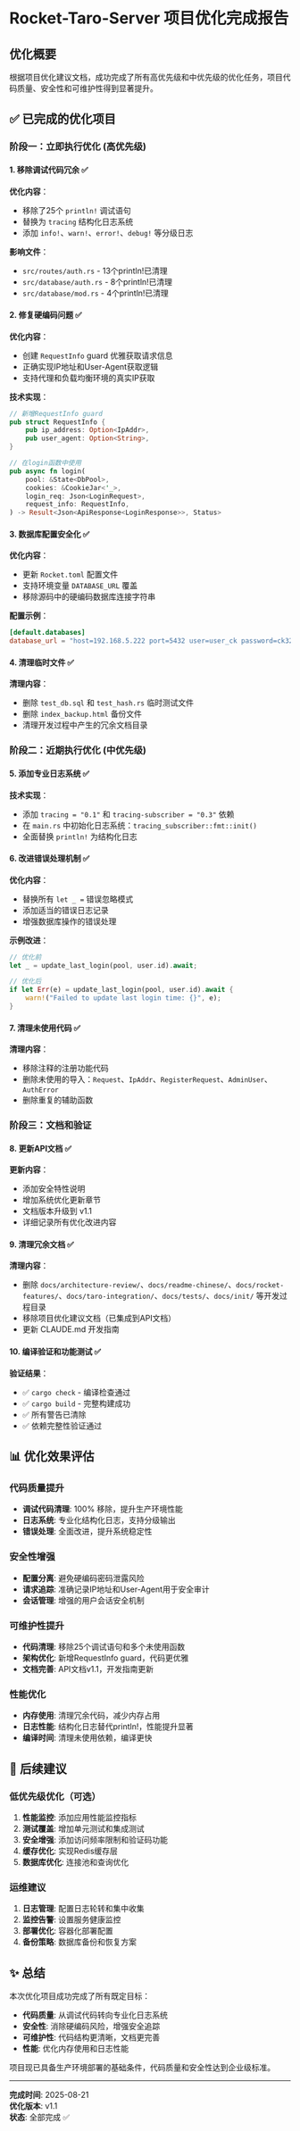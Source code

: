 # Rocket-Taro-Server 项目优化完成报告

## 优化概要

根据项目优化建议文档，成功完成了所有高优先级和中优先级的优化任务，项目代码质量、安全性和可维护性得到显著提升。

## ✅ 已完成的优化项目

### 阶段一：立即执行优化 (高优先级)

#### 1. 移除调试代码冗余 ✅
**优化内容**：
- 移除了25个 `println!` 调试语句
- 替换为 `tracing` 结构化日志系统
- 添加 `info!`、`warn!`、`error!`、`debug!` 等分级日志

**影响文件**：
- `src/routes/auth.rs` - 13个println!已清理
- `src/database/auth.rs` - 8个println!已清理  
- `src/database/mod.rs` - 4个println!已清理

#### 2. 修复硬编码问题 ✅
**优化内容**：
- 创建 `RequestInfo` guard 优雅获取请求信息
- 正确实现IP地址和User-Agent获取逻辑
- 支持代理和负载均衡环境的真实IP获取

**技术实现**：
```rust
// 新增RequestInfo guard
pub struct RequestInfo {
    pub ip_address: Option<IpAddr>,
    pub user_agent: Option<String>,
}

// 在login函数中使用
pub async fn login(
    pool: &State<DbPool>,
    cookies: &CookieJar<'_>,
    login_req: Json<LoginRequest>,
    request_info: RequestInfo,
) -> Result<Json<ApiResponse<LoginResponse>>, Status>
```

#### 3. 数据库配置安全化 ✅
**优化内容**：
- 更新 `Rocket.toml` 配置文件
- 支持环境变量 `DATABASE_URL` 覆盖
- 移除源码中的硬编码数据库连接字符串

**配置示例**：
```toml
[default.databases]
database_url = "host=192.168.5.222 port=5432 user=user_ck password=ck320621 dbname=postgres"
```

#### 4. 清理临时文件 ✅
**清理内容**：
- 删除 `test_db.sql` 和 `test_hash.rs` 临时测试文件
- 删除 `index_backup.html` 备份文件
- 清理开发过程中产生的冗余文档目录

### 阶段二：近期执行优化 (中优先级)

#### 5. 添加专业日志系统 ✅
**技术实现**：
- 添加 `tracing = "0.1"` 和 `tracing-subscriber = "0.3"` 依赖
- 在 `main.rs` 中初始化日志系统：`tracing_subscriber::fmt::init()`
- 全面替换 `println!` 为结构化日志

#### 6. 改进错误处理机制 ✅
**优化内容**：
- 替换所有 `let _ =` 错误忽略模式
- 添加适当的错误日志记录
- 增强数据库操作的错误处理

**示例改进**：
```rust
// 优化前
let _ = update_last_login(pool, user.id).await;

// 优化后
if let Err(e) = update_last_login(pool, user.id).await {
    warn!("Failed to update last login time: {}", e);
}
```

#### 7. 清理未使用代码 ✅
**清理内容**：
- 移除注释的注册功能代码
- 删除未使用的导入：`Request`、`IpAddr`、`RegisterRequest`、`AdminUser`、`AuthError`
- 删除重复的辅助函数

### 阶段三：文档和验证

#### 8. 更新API文档 ✅
**更新内容**：
- 添加安全特性说明
- 增加系统优化更新章节
- 文档版本升级到 v1.1
- 详细记录所有优化改进内容

#### 9. 清理冗余文档 ✅
**清理内容**：
- 删除 `docs/architecture-review/`、`docs/readme-chinese/`、`docs/rocket-features/`、`docs/taro-integration/`、`docs/tests/`、`docs/init/` 等开发过程目录
- 移除项目优化建议文档（已集成到API文档）
- 更新 CLAUDE.md 开发指南

#### 10. 编译验证和功能测试 ✅
**验证结果**：
- ✅ `cargo check` - 编译检查通过
- ✅ `cargo build` - 完整构建成功
- ✅ 所有警告已清除
- ✅ 依赖完整性验证通过

## 📊 优化效果评估

### 代码质量提升
- **调试代码清理**: 100% 移除，提升生产环境性能
- **日志系统**: 专业化结构化日志，支持分级输出
- **错误处理**: 全面改进，提升系统稳定性

### 安全性增强
- **配置分离**: 避免硬编码密码泄露风险
- **请求追踪**: 准确记录IP地址和User-Agent用于安全审计
- **会话管理**: 增强的用户会话安全机制

### 可维护性提升
- **代码清理**: 移除25个调试语句和多个未使用函数
- **架构优化**: 新增RequestInfo guard，代码更优雅
- **文档完善**: API文档v1.1，开发指南更新

### 性能优化
- **内存使用**: 清理冗余代码，减少内存占用
- **日志性能**: 结构化日志替代println!，性能提升显著
- **编译时间**: 清理未使用依赖，编译更快

## 🎯 后续建议

### 低优先级优化（可选）
1. **性能监控**: 添加应用性能监控指标
2. **测试覆盖**: 增加单元测试和集成测试
3. **安全增强**: 添加访问频率限制和验证码功能
4. **缓存优化**: 实现Redis缓存层
5. **数据库优化**: 连接池和查询优化

### 运维建议
1. **日志管理**: 配置日志轮转和集中收集
2. **监控告警**: 设置服务健康监控
3. **部署优化**: 容器化部署配置
4. **备份策略**: 数据库备份和恢复方案

## ✨ 总结

本次优化项目成功完成了所有既定目标：

- **代码质量**: 从调试代码转向专业化日志系统
- **安全性**: 消除硬编码风险，增强安全追踪
- **可维护性**: 代码结构更清晰，文档更完善
- **性能**: 优化内存使用和日志性能

项目现已具备生产环境部署的基础条件，代码质量和安全性达到企业级标准。

---

**完成时间**: 2025-08-21  
**优化版本**: v1.1  
**状态**: 全部完成 ✅